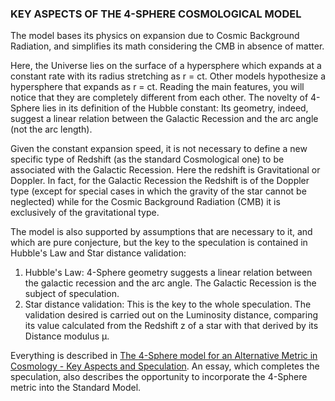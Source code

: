 ### KEY ASPECTS OF THE 4-SPHERE COSMOLOGICAL MODEL

The model bases its physics on expansion due to Cosmic Background Radiation, and simplifies its math considering the CMB in absence of matter. 

Here, the Universe lies on the surface of a hypersphere which expands at a constant rate with its radius stretching as r = ct. 
Other models hypothesize a hypersphere that expands as r = ct. Reading the main features, you will notice that they are completely different from each other. The novelty of 4-Sphere lies in its definition of the Hubble constant: Its geometry, indeed, suggest a linear relation between the Galactic Recession and the arc angle (not the arc length).

Given the constant expansion speed, it is not necessary to define a new specific type of Redshift (as the standard Cosmological one) to be associated with the Galactic Recession. 
Here the redshift is Gravitational or Doppler. In fact, for the Galactic Recession the Redshift is of the Doppler type (except for special cases in which the gravity of the star cannot be neglected) while for the Cosmic Background Radiation (CMB) it is exclusively of the gravitational type.

The model is also supported by assumptions that are necessary to it, and which are pure conjecture, but the key to the speculation is contained in Hubble's Law and Star distance validation:
1.	Hubble's Law: 4-Sphere geometry suggests a linear relation between the galactic recession and the arc angle. The Galactic Recession is the subject of speculation.
2.	Star distance validation: This is the key to the whole speculation. The validation desired is carried out on the Luminosity distance, comparing its value calculated from the Redshift z of a star with that derived by its Distance modulus μ.

Everything is described in <a href="The 4-Sphere model for an Alternative Metric in Cosmology - Key Aspects and Speculation.pdf">The 4-Sphere model for an Alternative Metric in Cosmology - Key Aspects and Speculation</a>. 
An essay, which completes the speculation, also describes the opportunity to incorporate the 4-Sphere metric into the Standard Model.

